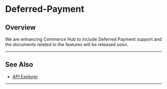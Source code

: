 # Deferred-Payment

## Overview

We are enhancing Commerce Hub to include Deferred Payment support and the documents related to the features will be released soon.

---

## See Also

- [API Explorer](../api/?type=post&path=/payments/v1/charges)

---
